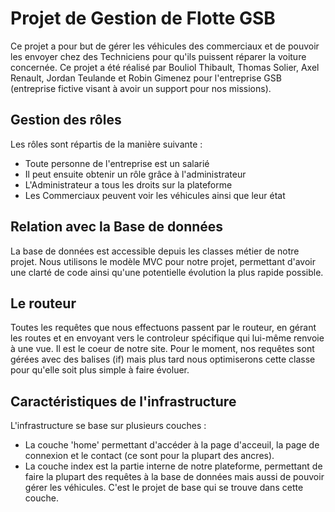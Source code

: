 # Projet de Gestion de Flotte GSB


Ce projet a pour but de gérer les véhicules des commerciaux
et de pouvoir les envoyer chez des Techniciens pour qu'ils puissent réparer la voiture concernée. Ce projet a été réalisé par Bouliol Thibault, Thomas Solier, Axel Renault, Jordan Teulande et Robin Gimenez pour l'entreprise GSB (entreprise fictive visant à avoir un support pour nos missions).

## Gestion des rôles

Les rôles sont répartis de la manière suivante :

- Toute personne de l'entreprise est un salarié
- Il peut ensuite obtenir un rôle grâce à l'administrateur
- L'Administrateur a tous les droits sur la plateforme
- Les Commerciaux peuvent voir les véhicules ainsi que leur état

## Relation avec la Base de données

La base de données est accessible depuis les classes métier de notre projet. Nous utilisons le modèle MVC pour notre projet, permettant d'avoir une clarté de code ainsi qu'une potentielle évolution la plus rapide possible.

## Le routeur

Toutes les requêtes que nous effectuons passent par le routeur, en gérant les routes et en envoyant vers le controleur spécifique qui lui-même renvoie à une vue. Il est le coeur de notre site.
Pour le moment, nos requêtes sont gérées avec des balises (if) mais plus tard nous optimiserons cette classe pour qu'elle soit plus simple à faire évoluer.

## Caractéristiques de l'infrastructure

L'infrastructure se base sur plusieurs couches :

- La couche 'home' permettant d'accéder à la page d'acceuil, la page de connexion et le contact (ce sont pour la plupart des ancres).
- La couche index est la partie interne de notre plateforme, permettant de faire la plupart des requêtes à la base de données mais aussi de pouvoir gérer les véhicules. C'est le projet de base qui se trouve dans cette couche.
